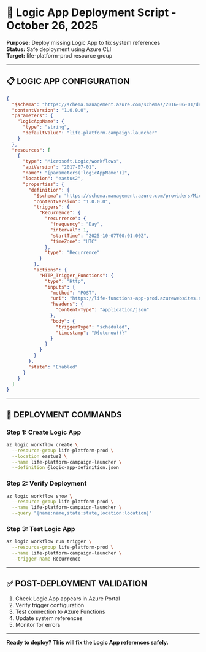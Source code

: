 # 🚀 Logic App Deployment Script - October 26, 2025

**Purpose:** Deploy missing Logic App to fix system references  
**Status:** Safe deployment using Azure CLI  
**Target:** life-platform-prod resource group  

---

## 📋 **LOGIC APP CONFIGURATION**

```json
{
  "$schema": "https://schema.management.azure.com/schemas/2016-06-01/deploymentTemplate.json#",
  "contentVersion": "1.0.0.0",
  "parameters": {
    "logicAppName": {
      "type": "string",
      "defaultValue": "life-platform-campaign-launcher"
    }
  },
  "resources": [
    {
      "type": "Microsoft.Logic/workflows",
      "apiVersion": "2017-07-01",
      "name": "[parameters('logicAppName')]",
      "location": "eastus2",
      "properties": {
        "definition": {
          "$schema": "https://schema.management.azure.com/providers/Microsoft.Logic/schemas/2016-06-01/workflowdefinition.json#",
          "contentVersion": "1.0.0.0",
          "triggers": {
            "Recurrence": {
              "recurrence": {
                "frequency": "Day",
                "interval": 1,
                "startTime": "2025-10-07T00:01:00Z",
                "timeZone": "UTC"
              },
              "type": "Recurrence"
            }
          },
          "actions": {
            "HTTP_Trigger_Functions": {
              "type": "Http",
              "inputs": {
                "method": "POST",
                "uri": "https://life-functions-app-prod.azurewebsites.net/api/CampaignLauncher",
                "headers": {
                  "Content-Type": "application/json"
                },
                "body": {
                  "triggerType": "scheduled",
                  "timestamp": "@{utcnow()}"
                }
              }
            }
          }
        },
        "state": "Enabled"
      }
    }
  ]
}
```

---

## 🔧 **DEPLOYMENT COMMANDS**

### **Step 1: Create Logic App**
```bash
az logic workflow create \
  --resource-group life-platform-prod \
  --location eastus2 \
  --name life-platform-campaign-launcher \
  --definition @logic-app-definition.json
```

### **Step 2: Verify Deployment**
```bash
az logic workflow show \
  --resource-group life-platform-prod \
  --name life-platform-campaign-launcher \
  --query "{name:name,state:state,location:location}"
```

### **Step 3: Test Logic App**
```bash
az logic workflow run trigger \
  --resource-group life-platform-prod \
  --name life-platform-campaign-launcher \
  --trigger-name Recurrence
```

---

## ✅ **POST-DEPLOYMENT VALIDATION**

1. Check Logic App appears in Azure Portal
2. Verify trigger configuration
3. Test connection to Azure Functions
4. Update system references
5. Monitor for errors

---

**Ready to deploy? This will fix the Logic App references safely.**
